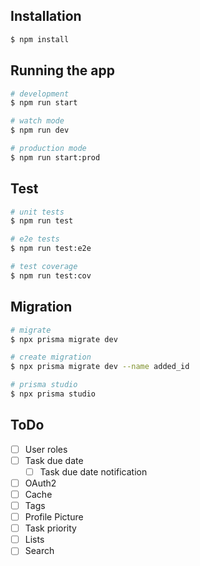 ## Installation

```bash
$ npm install
```

## Running the app

```bash
# development
$ npm run start

# watch mode
$ npm run dev

# production mode
$ npm run start:prod
```

## Test

```bash
# unit tests
$ npm run test

# e2e tests
$ npm run test:e2e

# test coverage
$ npm run test:cov
```

## Migration

```bash
# migrate
$ npx prisma migrate dev

# create migration
$ npx prisma migrate dev --name added_id

# prisma studio
$ npx prisma studio
```

## ToDo
- [ ] User roles
- [ ] Task due date
  - [ ] Task due date notification
- [ ] OAuth2
- [ ] Cache
- [ ] Tags
- [ ] Profile Picture
- [ ] Task priority
- [ ] Lists
- [ ] Search
